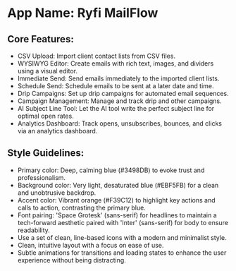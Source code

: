 # **App Name**: Ryfi MailFlow

## Core Features:

- CSV Upload: Import client contact lists from CSV files.
- WYSIWYG Editor: Create emails with rich text, images, and dividers using a visual editor.
- Immediate Send: Send emails immediately to the imported client lists.
- Schedule Send: Schedule emails to be sent at a later date and time.
- Drip Campaigns: Set up drip campaigns for automated email sequences.
- Campaign Management: Manage and track drip and other campaigns.
- AI Subject Line Tool: Let the AI tool write the perfect subject line for optimal open rates.
- Analytics Dashboard: Track opens, unsubscribes, bounces, and clicks via an analytics dashboard.

## Style Guidelines:

- Primary color: Deep, calming blue (#3498DB) to evoke trust and professionalism.
- Background color: Very light, desaturated blue (#EBF5FB) for a clean and unobtrusive backdrop.
- Accent color: Vibrant orange (#F39C12) to highlight key actions and calls to action, contrasting the primary blue.
- Font pairing: 'Space Grotesk' (sans-serif) for headlines to maintain a tech-forward aesthetic paired with 'Inter' (sans-serif) for body to ensure readability.
- Use a set of clean, line-based icons with a modern and minimalist style.
- Clean, intuitive layout with a focus on ease of use.
- Subtle animations for transitions and loading states to enhance the user experience without being distracting.